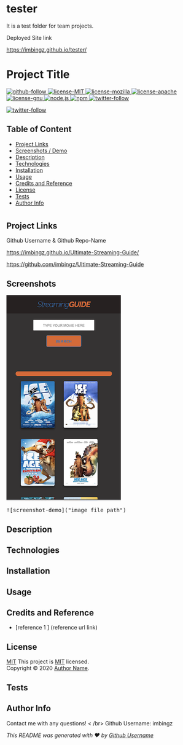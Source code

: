 # tester
It is a test folder for team projects. 

Deployed Site link 

 https://imbingz.github.io/tester/
 
 # Project Title

<p>
  <a href="https://github.com/imbingz" target="_blank">
    <img src="https://img.shields.io/github/followers/imbingz?label=Follow&logoColor=purple&style=social" alt="github-follow">
  </a>
  <a href="https://choosealicense.com/licenses/mit/" target="_blank">
    <img alt="license-MIT" src="https://img.shields.io/badge/License-MIT-brightgreen.svg" />
  </a>
  <a href="https://choosealicense.com/licenses/mpl-2.0/" target="_blank">
    <img alt="license-mozilla" src="https://img.shields.io/badge/License-Mozilla%20PL%202.0-blue.svg" />
  </a>
  <a href="https://choosealicense.com/licenses/apache-2.0/"  target="_blank">
    <img alt="license-apache" src="https://img.shields.io/badge/License-Apache%202.0-brightgreen.svg" />
  </a>
  <a href="https://choosealicense.com/licenses/gpl-3.0/"  target="_blank">
    <img alt="license-gnu" src="https://img.shields.io/badge/License-GPLv3-success.svg" />
  </a>
  <a href="https://nodejs.org/en/" target="_blank">
    <img alt="node.js" src="https://img.shields.io/node/v/c?color=blueviolet" />
  </a>
  <a href="https://www.npmjs.com/package/inquirer" target="_blank">
    <img alt="npm" src="https://img.shields.io/npm/v/npm?color=important&logo=npm" />
  </a>
  <a href="https://twitter.com/imbingz" target="_blank">
    <img alt="twitter-follow" src="https://img.shields.io/twitter/follow/imbingz?label=Follow&style=social" />
  </a>
</p>
<a href="https://twitter.com/imbingz" target="_blank">
    <img alt="twitter-follow" src="https://img.shields.io/twitter/follow/undefined?label=Follow&style=social" />
  </a>

## Table of Content
* [ Project Links ](#Project-Links)
* [ Screenshots / Demo ](#Screenshots)
* [ Description ](#Desciption)
* [ Technologies ](#Technologies)
* [ Installation ](#Installation)
* [ Usage ](#Usage)
* [ Credits and Reference ](#Credits-and-Reference)
* [ License ](#License)
* [ Tests ](#Tests)
* [ Author Info ](#Author-info)
#


##  Project Links

Github Username & Github Repo-Name

https://imbingz.github.io/Ultimate-Streaming-Guide/

https://github.com/imbingz/Ultimate-Streaming-Guide



## Screenshots 
<kbd>![screenshot-demo](./assets/images/m1.png)</kbd>

<kbd>![screenshot-demo]("image file path")</kbd>


## Description 


## Technologies 


## Installation


##  Usage 


## Credits and Reference
* [reference 1 ] (reference url link)

## License
[MIT](MIT)
This project is [MIT](https://choosealicense.com/licenses/mit/) licensed.<br />
Copyright © 2020 [Author Name](https://github.com/github-username).

## Tests

## Author Info
Contact me with any questions! < /br>
Github Username: imbingz


_This README was generated with ❤️ by [Github Username](https://github.com/github-username/Project-title)_
